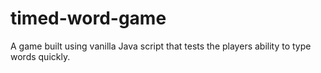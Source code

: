 # timed-word-game
A game built using vanilla Java script that tests the players ability to type words quickly.
